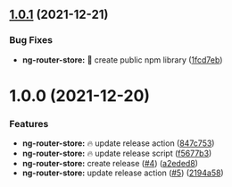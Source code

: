 ## [1.0.1](https://github.com/ngneat/elf-ng-router-store/compare/@ngneat/elf-ng-router-store@1.0.0...@ngneat/elf-ng-router-store@1.0.1) (2021-12-21)


### Bug Fixes

* **ng-router-store:** 🐞 create public npm library ([1fcd7eb](https://github.com/ngneat/elf-ng-router-store/commit/1fcd7eb64763d095840447432a14cae233c9683a))

# 1.0.0 (2021-12-20)


### Features

* **ng-router-store:** 🔥 update release action ([847c753](https://github.com/ngneat/elf-ng-router-store/commit/847c7534aa9d58fed082490c059e772b92ad3836))
* **ng-router-store:** 🔥 update release script ([f5677b3](https://github.com/ngneat/elf-ng-router-store/commit/f5677b3d8761b840ef4e49317faba52918983df5))
* **ng-router-store:** create release ([#4](https://github.com/ngneat/elf-ng-router-store/issues/4)) ([a2eded8](https://github.com/ngneat/elf-ng-router-store/commit/a2eded8887d7d86834586f90405ec74163093c9b))
* **ng-router-store:** update release action ([#5](https://github.com/ngneat/elf-ng-router-store/issues/5)) ([2194a58](https://github.com/ngneat/elf-ng-router-store/commit/2194a58f67218f1042b27d9be86d9795ebf759c2))
